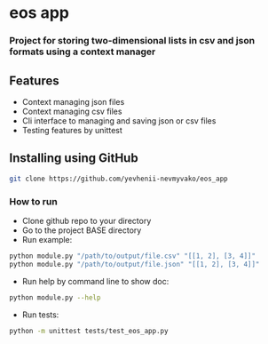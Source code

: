 # eos app

### Project for storing two-dimensional lists in csv and json formats using a context manager


## Features
* Context managing json files
* Context managing csv files
* Cli interface to managing and saving json or csv files
* Testing features by unittest


## Installing using GitHub
```bash
git clone https://github.com/yevhenii-nevmyvako/eos_app
````

### How to run
- Clone github repo to your directory
- Go to the project BASE directory
- Run example:
```bash
python module.py "/path/to/output/file.csv" "[[1, 2], [3, 4]]"
python module.py "/path/to/output/file.json" "[[1, 2], [3, 4]]"
```
* Run help by command line to show doc:
```bash
python module.py --help
```
* Run tests:
```bash
python -m unittest tests/test_eos_app.py
```
